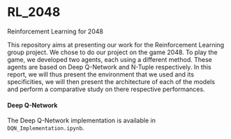 # RL_2048
Reinforcement Learning for 2048

This repository aims at presenting our work for the Reinforcement Learning group project. We chose to do our project on the game 2048. To play the game, we developed two agents, each using a different method. These agents are based on Deep Q-Network and N-Tuple respectively. In this report, we will thus present the environment that we used and its specificities, we will then present the architecture of each of the models and perform a comparative study on there respective performances.

#### Deep Q-Network

The Deep Q-Network implementation is available in `DQN_Implementation.ipynb`.


